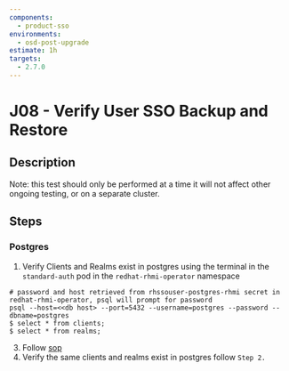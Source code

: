 ```yaml
---
components:
  - product-sso
environments:
  - osd-post-upgrade
estimate: 1h
targets:
  - 2.7.0
---
```


# J08 - Verify User SSO Backup and Restore

## Description

Note: this test should only be performed at a time it will not affect other ongoing testing, or on a separate cluster.

## Steps

### Postgres

1. Verify Clients and Realms exist in postgres using the terminal in the `standard-auth` pod in the `redhat-rhmi-operator` namespace

```
# password and host retrieved from rhssouser-postgres-rhmi secret in redhat-rhmi-operator, psql will prompt for password
psql --host=<<db host> --port=5432 --username=postgres --password --dbname=postgres
$ select * from clients;
$ select * from realms;
```

3. Follow [sop](https://github.com/RHCloudServices/integreatly-help/blob/master/sops/2.x/backup_restore/user_sso_backup.md)
4. Verify the same clients and realms exist in postgres follow `Step 2.`
